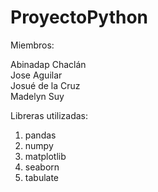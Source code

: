 # ProyectoPython


Miembros:

Abinadap Chaclán  
Jose Aguilar  
Josué de la Cruz  
Madelyn Suy  

Libreras utilizadas:

1. pandas
2. numpy
3. matplotlib
4. seaborn
5. tabulate